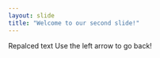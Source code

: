 ```yaml
---
layout: slide
title: "Welcome to our second slide!"
---
```

Repalced text
Use the left arrow to go back!
